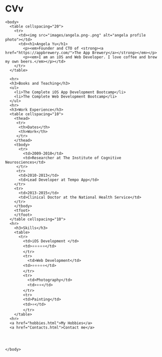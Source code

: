 # CVv
<!DOCTYPE html>
<html lang="tr">
    <head>
        <meta charset="utf-8">
        <title>Angela's Personal Site</title>
    </head>

    <body>
      <table cellspacing="20">
        <tr>
          <td><img src="images/angela.png-.png" alt="angela profile photo"></td>
          <td><h1>Angela Yu</h1>
            <p><em>Founder and CTO of <strong><a href="https://appbrewery.com/">The App Brewery</a></strong></em></p>
            <p><em>I am an iOS and Web Developer. I love coffee and brew my own beers.</em></p></td>
        </tr>
      </table>
     
      <hr>
      <h3>Books and Teaching</h3>
      <ul>
        <li>The Complete iOS App Development Bootcamp</li>
        <li>The Complete Web Development Bootcamp</li>
      </ul>
      <hr>
      <h3>Work Experience</h3>
      <table cellspacing="10">
        <thead>
         <tr>
          <th>Dates</th>
          <th>Work</th>
         </tr>
        </thead>
        <tbody>
          <tr>
            <td>2009-2010</td>
            <td>Researcher at The Institute of Cognitive Neurosciences</td>
         </tr>
         <tr>
          <td>2010-2013</td>
          <td>Lead Developer at Tempo App</td>
        </tr>
        <tr>
          <td>2013-2015</td>
          <td>Clinical Doctor at the National Health Service</td>
        </tr>
        </tbody>
        <tfoot>
        </tfoot> 
      </table cellspacing="10">
      <hr>
        <h3>Skills</h3>
        <table>
          <tr>
            <td>iOS Development </td>
            <td>⭐⭐⭐⭐⭐</td>
            </tr>
            <tr>
              <td>Web Development</td>
            <td>⭐⭐⭐⭐⭐</td>
            </tr>
            <tr>
              <td>Photography</td>
              <td>⭐⭐</td>
            </tr>
            <tr>
            <td>Painting</td>
            <td>⭐</td>
            </tr>
        </table>
      <hr>
      <a href="hobbies.html">My Hobbies</a>
      <a href="Contacts.html">Contact me</a>
      



    </body>


</html>
